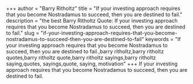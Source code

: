 +++
author = "Barry Ritholtz"
title = "If your investing approach requires that you become Nostradamus to succeed, then you are destined to fail."
description = "the best Barry Ritholtz Quote: If your investing approach requires that you become Nostradamus to succeed, then you are destined to fail."
slug = "if-your-investing-approach-requires-that-you-become-nostradamus-to-succeed-then-you-are-destined-to-fail"
keywords = "If your investing approach requires that you become Nostradamus to succeed, then you are destined to fail.,barry ritholtz,barry ritholtz quotes,barry ritholtz quote,barry ritholtz sayings,barry ritholtz saying,quotes, sayings,quote, saying, motivation"
+++
If your investing approach requires that you become Nostradamus to succeed, then you are destined to fail.
